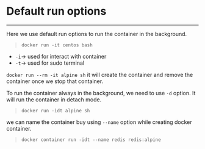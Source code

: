# Default run options #
---
Here we use default run options to run the container in the background.

>`docker run -it centos bash`
* `-i`-> used for interact with container
* `-t`-> used for sudo terminal

`docker run --rm -it alpine sh` it will create the container and remove the container once we stop that container.

To run the container always in the background, we need to use `-d` option. It will run the container in detach mode.

>`docker run -idt alpine sh`  

we can name the container buy using `--name` option while creating docker container.
> `docker container run -idt --name redis redis:alpine`
